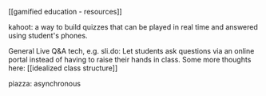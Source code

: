 [[gamified education - resources]]

kahoot: a way to build quizzes that can be played in real time and answered using student's phones.

General Live Q&A tech, e.g. sli.do: Let students ask questions via an online portal instead of having to raise their hands in class. Some more thoughts here: [[idealized class structure]]

piazza: asynchronous 
